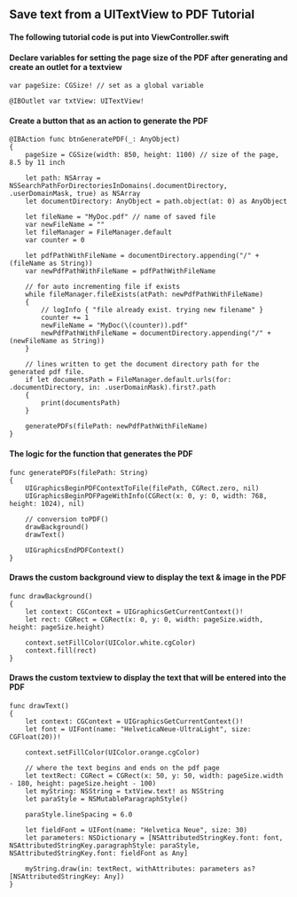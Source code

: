 ## Save text from a UITextView to PDF Tutorial

#### The following tutorial code is put into ViewController.swift

#### Declare variables for setting the page size of the PDF after generating and create an outlet for a textview

```
var pageSize: CGSize! // set as a global variable
```

```
@IBOutlet var txtView: UITextView!
```

#### Create a button that as an action to generate the PDF

```
@IBAction func btnGeneratePDF(_: AnyObject)
{
    pageSize = CGSize(width: 850, height: 1100) // size of the page, 8.5 by 11 inch
    
    let path: NSArray = NSSearchPathForDirectoriesInDomains(.documentDirectory, .userDomainMask, true) as NSArray
    let documentDirectory: AnyObject = path.object(at: 0) as AnyObject
    
    let fileName = "MyDoc.pdf" // name of saved file
    var newFileName = ""
    let fileManager = FileManager.default
    var counter = 0
    
    let pdfPathWithFileName = documentDirectory.appending("/" + (fileName as String))
    var newPdfPathWithFileName = pdfPathWithFileName
    
    // for auto incrementing file if exists
    while fileManager.fileExists(atPath: newPdfPathWithFileName)
    {
        // logInfo { "file already exist. trying new filename" }
        counter += 1
        newFileName = "MyDoc(\(counter)).pdf"
        newPdfPathWithFileName = documentDirectory.appending("/" + (newFileName as String))
    }
    
    // lines written to get the document directory path for the generated pdf file.
    if let documentsPath = FileManager.default.urls(for: .documentDirectory, in: .userDomainMask).first?.path
    {
        print(documentsPath)
    }
    
    generatePDFs(filePath: newPdfPathWithFileName)
}
```

#### The logic for the function that generates the PDF
```
func generatePDFs(filePath: String)
{
    UIGraphicsBeginPDFContextToFile(filePath, CGRect.zero, nil)
    UIGraphicsBeginPDFPageWithInfo(CGRect(x: 0, y: 0, width: 768, height: 1024), nil)
    
    // conversion toPDF()
    drawBackground()
    drawText()
    
    UIGraphicsEndPDFContext()
}
```

#### Draws the custom background view to display the text & image in the PDF
```
func drawBackground()
{
    let context: CGContext = UIGraphicsGetCurrentContext()!
    let rect: CGRect = CGRect(x: 0, y: 0, width: pageSize.width, height: pageSize.height)
    
    context.setFillColor(UIColor.white.cgColor)
    context.fill(rect)
}
```

#### Draws the custom textview to display the text that will be entered into the PDF
```
func drawText()
{
    let context: CGContext = UIGraphicsGetCurrentContext()!
    let font = UIFont(name: "HelveticaNeue-UltraLight", size: CGFloat(20))!
    
    context.setFillColor(UIColor.orange.cgColor)
    
    // where the text begins and ends on the pdf page
    let textRect: CGRect = CGRect(x: 50, y: 50, width: pageSize.width - 180, height: pageSize.height - 100)
    let myString: NSString = txtView.text! as NSString
    let paraStyle = NSMutableParagraphStyle()
    
    paraStyle.lineSpacing = 6.0
    
    let fieldFont = UIFont(name: "Helvetica Neue", size: 30)
    let parameters: NSDictionary = [NSAttributedStringKey.font: font, NSAttributedStringKey.paragraphStyle: paraStyle, NSAttributedStringKey.font: fieldFont as Any]
    
    myString.draw(in: textRect, withAttributes: parameters as? [NSAttributedStringKey: Any])
}
```